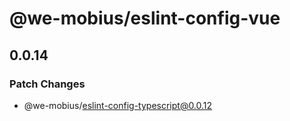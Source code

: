 # @we-mobius/eslint-config-vue

## 0.0.14

### Patch Changes

- @we-mobius/eslint-config-typescript@0.0.12
